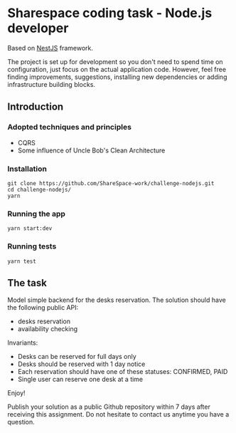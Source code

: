 Sharespace coding task - Node.js developer
===

Based on [NestJS](https://github.com/nestjs/nest) framework.


The project is set up for development so you don't need to spend time on configuration, just focus on the actual application code.
However, feel free finding improvements, suggestions, installing new dependencies or adding infrastructure building blocks. 

## Introduction

### Adopted techniques and principles

- CQRS
- Some influence of Uncle Bob's Clean Architecture

### Installation
```
git clone https://github.com/ShareSpace-work/challenge-nodejs.git
cd challenge-nodejs/
yarn
```

### Running the app
```
yarn start:dev
```

### Running tests
```
yarn test
```

## The task

Model simple backend for the desks reservation. The solution should have the following public API:
- desks reservation
- availability checking

Invariants:
- Desks can be reserved for full days only
- Desks should be reserved with 1 day notice
- Each reservation should have one of these statuses: CONFIRMED, PAID
- Single user can reserve one desk at a time

Enjoy! 

Publish your solution as a public Github repository within 7 days after receiving this assignment.
Do not hesitate to contact us anytime you have a question.